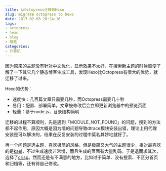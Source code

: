 ```yaml
---
title: 从Octopress迁移到Hexo
slug: migrate octopress to hexo
date: 2017-02-08 20:24:16
tags:
- octopress
- hexo
- blog
- 随笔
categories:
- 计算机
---
```


因为原来的主题没有针对中文优化，显示效果不太好，在搜索新主题的时候顺便了解了一下其它几个静态博客生成工具，发现Hexo比Octopress有很大的优势，就迁移了过来。

Hexo的优势：

- 速度快：几百篇文章只需要几秒，而Octopress需要几十秒
- 易用：配置、部署简单，文章被修改后会立即更新浏览器中的预览页面
- 轻量：基于node.js，目录结构简明

迁移的过程不算顺利，先是遇到「MODULE_NOT_FOUND」的问题，搜到的方法都不起作用，原因大概是因为墙的问题导致dtrace模块安装出错，理论上用代理安装是可以解决的，结果在反复安装的过程中莫名其妙地就好了。

再一个问题是选主题，喜欢极简的风格，但是极简又大气的主题很少，相对最喜欢的是[kael](https://github.com/yuche/hexo-theme-kael)，不过生成速度非常慢，而且生成的页面有大量乱码。于是退而求其次，选择了[crisp](https://github.com/guolin/crisp-hexo-theme)。然而还是有不满意的地方，比如过于简单、没有搜索、不区分首页和归档等，还有待自己修改。
